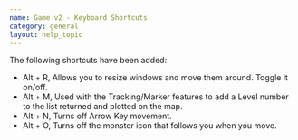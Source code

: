 ```yaml
---
name: Game v2 - Keyboard Shortcuts
category: general
layout: help_topic
---
```

The following shortcuts have been added:

*   Alt + R, Allows you to resize windows and move them around. Toggle it on/off.
*   Alt + M, Used with the Tracking/Marker features to add a Level number to the list returned and plotted on the map.
*   Alt + N, Turns off Arrow Key movement.
*   Alt + O, Turns off the monster icon that follows you when you move.
